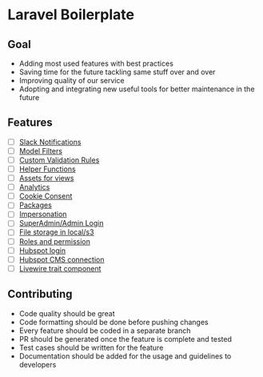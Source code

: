 # Laravel Boilerplate

## Goal

- Adding most used features with best practices
- Saving time for the future tackling same stuff over and over
- Improving quality of our service
- Adopting and integrating new useful tools for better maintenance in the future

## Features

- [ ] [Slack Notifications](documentation/slack_notifications.md)
- [ ] [Model Filters](documentation/model_filters.md)
- [ ] [Custom Validation Rules](documentation/custom_validation_rules.md)
- [ ] [Helper Functions](documentation/helper_functions.md)
- [ ] [Assets for views](documentation/assets.md)
- [ ] [Analytics](documentation/analytics.md)
- [ ] [Cookie Consent](documentation/cookie_consent.md)
- [ ] [Packages](documentation/packages.md)
- [ ] [Impersonation](documentation/impersonation.md)
- [ ] [SuperAdmin/Admin Login]()
- [ ] [File storage in local/s3]()
- [ ] [Roles and permission]()
- [ ] [Hubspot login]()
- [ ] [Hubspot CMS connection]()
- [ ] [Livewire trait component]()

## Contributing

- Code quality should be great
- Code formatting should be done before pushing changes
- Every feature should be coded in a separate branch
- PR should be generated once the feature is complete and tested
- Test cases should be written for the feature
- Documentation should be added for the usage and guidelines to developers
